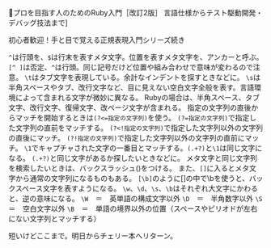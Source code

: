 
📖プロを目指す人のためのRuby入門［改訂2版］ 言語仕様からテスト駆動開発・デバッグ技法まで]

初心者歓迎！手と目で覚える正規表現入門シリーズ続き

`^`は行頭を、`$`は行末を表すメタ文字。位置を表すメタ文字を、アンカーと呼ぶ。
`[^ ]`は否定、`^`は行頭。同じ記号だけど位置や組み合わせで意味が変わるので注意。
`\t`はタブ文字を表現している。余計なインデントを探すときなどに。
`\s`は半角スペースやタブ、改行文字など、目に見えない空白文字全般を表す。言語環境によって含まれる文字が微妙に異なる。
Rubyの場合は、半角スペース、タブ文字、改行文字、復帰文字、改ページ文字が含まれる。
指定の文字列の直後からマッチを開始するときは`(?<=指定の文字列)`を使う。
`(?=指定の文字列)`で指定した文字列の直前をマッチする。
`(?<!指定の文字列)`で指定した文字列以外の文字列の直後にマッチ。
`(?!指定の文字列)`で指定した文字列以外の文字列の直前にマッチ。
`\1`でキャプチャされた文字の一番目とマッチする。`(.+?)`と`\1`は同じ文字になる。
`(.+?)`と同じ文字があるか探したいときなどに。
メタ文字と同じ文字列を検索したいときは、バックスラッシュ(\)をつける。
また、`[]`に入るとメタ文字から通常の文字列になるものもある。
`[\b]`のように[]の中で\bを使うと、バックスペース文字を表すようになる。
`\w`、`\d`、`\s`、`\b`はそれぞれ大文字にかわると、逆の意味になる。
`\W`　＝　英単語の構成文字以外
`\D`　＝　半角数字以外
`\S`　＝　空白文字以外
`\B`　＝　単語の境界以外の位置（スペースやピリオドが左右にない文字列とマッチする）

短いけどここまで。明日からチェリー本へリターン。
